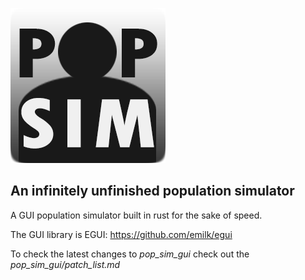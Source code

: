 ![alt text](https://github.com/NotAF0e/PopSimRust/blob/master/pop_sim_gui/PopSimLogo.png)

## An infinitely unfinished population simulator

A GUI population simulator built in rust for the sake of speed.

The GUI library is EGUI: <https://github.com/emilk/egui>

To check the latest changes to *pop_sim_gui* check out the *pop_sim_gui/patch_list.md*
